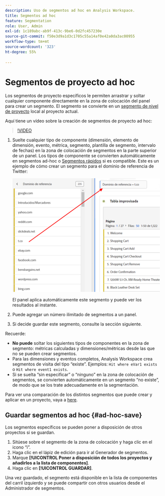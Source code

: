 ```yaml
---
description: Uso de segmentos ad hoc en Analysis Workspace.
title: Segmentos ad hoc
feature: Segmentation
role: User, Admin
exl-id: 1c189abc-ab9f-413c-9be6-0d2fc457230e
source-git-commit: f50e3d9a1d3c1705c55a14af0e42a0da3ac00955
workflow-type: tm+mt
source-wordcount: '323'
ht-degree: 55%

---
```


# Segmentos de proyecto ad hoc

Los segmentos de proyecto específicos le permiten arrastrar y soltar cualquier componente directamente en la zona de colocación del panel para crear un segmento. El segmento se convierte en un [segmento de nivel de proyecto](https://experienceleague.adobe.com/docs/analytics/analyze/analysis-workspace/components/segments/quick-segments.html?#what-are-project-only-segments%3F) local al proyecto actual.

Aquí tiene un vídeo sobre la creación de segmentos de proyecto ad hoc:

>[!VIDEO](https://video.tv.adobe.com/v/23978/?quality=12)

1. Suelte cualquier tipo de componente (dimensión, elemento de dimensión, evento, métrica, segmento, plantilla de segmento, intervalo de fechas) en la zona de colocación de segmentos en la parte superior de un panel. Los tipos de componente se convierten automáticamente en segmentos ad-hoc o [Segmentos rápidos](https://experienceleague.adobe.com/docs/analytics/analyze/analysis-workspace/components/segments/quick-segments.html) si es compatible.
Este es un ejemplo de cómo crear un segmento para el dominio de referencia de Twitter:

   ![](assets/ad-hoc1.png)

   El panel aplica automáticamente este segmento y puede ver los resultados al instante.

1. Puede agregar un número ilimitado de segmentos a un panel.
1. Si decide guardar este segmento, consulte la sección siguiente.

Recuerde:

* **No puede** soltar los siguientes tipos de componentes en la zona de segmento: métricas calculadas y dimensiones/métricas desde las que no se pueden crear segmentos.
* Para las dimensiones y eventos completos, Analysis Workspace crea segmentos de visita del tipo “existe”. Ejemplos: `Hit where eVar1 exists` o `Hit where event1 exists`.
* Si se suelta “sin especificar” o “ninguno” en la zona de colocación de segmentos, se convierten automáticamente en un segmento “no existe”, de modo que se los trate adecuadamente en la segmentación.

Para ver una comparación de los distintos segmentos que puede crear y aplicar en un proyecto, vaya a [here](/help/analyze/analysis-workspace/components/segments/t-freeform-project-segment.md).

## Guardar segmentos ad hoc {#ad-hoc-save}

Los segmentos específicos se pueden poner a disposición de otros proyectos si se guardan.

1. Sitúese sobre el segmento de la zona de colocación y haga clic en el icono “i”.
1. Haga clic en el lápiz de edición para ir al Generador de segmentos.
1. Marque **[!UICONTROL Poner a disposición de todos los proyectos y añadirlos a la lista de componentes]**.
1. Haga clic en **[!UICONTROL GUARDAR]**.

Una vez guardado, el segmento está disponible en la lista de componentes del carril izquierdo y se puede compartir con otros usuarios desde el Administrador de segmentos.
